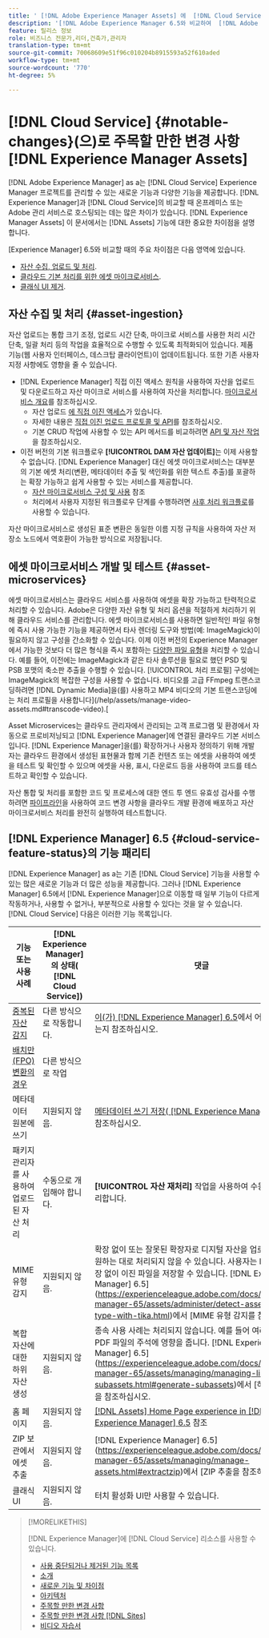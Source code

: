 ```yaml
---
title: ' [!DNL Adobe Experience Manager Assets] 에  [!DNL Cloud Service]의 주목할 만한 변경 사항'
description: '[!DNL Adobe Experience Manager 6.5와 비교하여  [!DNL Adobe Experience Manager Assets] in [!DNL Experience Manager] as a [!DNL Cloud Service] 에 대한 주목할 만한 변경 사항.'
feature: 릴리스 정보
role: 비즈니스 전문가,리더,건축가,관리자
translation-type: tm+mt
source-git-commit: 70068609e51f96c010204b8915593a52f610aded
workflow-type: tm+mt
source-wordcount: '770'
ht-degree: 5%

---
```



# [!DNL Cloud Service] {#notable-changes}(으)로 주목할 만한 변경 사항[!DNL Experience Manager Assets]

[!DNL Adobe Experience Manager] as a는  [!DNL Cloud Service] Experience Manager 프로젝트를 관리할 수 있는 새로운 기능과 다양한 기능을 제공합니다. [!DNL Experience Manager]과 [!DNL Cloud Service]의 비교할 때 온프레미스 또는 Adobe 관리 서비스로 호스팅되는 데는 많은 차이가 있습니다. [!DNL Experience Manager Assets] 이 문서에서는 [!DNL Assets] 기능에 대한 중요한 차이점을 설명합니다.

[Experience Manager] 6.5와 비교할 때의 주요 차이점은 다음 영역에 있습니다.

* [자산 수집, 업로드 및 처리](#asset-ingestion).
* [클라우드 기본 처리를 위한 에셋 마이크로서비스](#asset-microservices).
* [클래식 UI 제거](#classic-ui).

## 자산 수집 및 처리 {#asset-ingestion}

자산 업로드는 통합 크기 조정, 업로드 시간 단축, 마이크로 서비스를 사용한 처리 시간 단축, 일괄 처리 등의 작업을 효율적으로 수행할 수 있도록 최적화되어 있습니다. 제품 기능(웹 사용자 인터페이스, 데스크탑 클라이언트)이 업데이트됩니다. 또한 기존 사용자 지정 사항에도 영향을 줄 수 있습니다.

* [!DNL Experience Manager] 직접 이진 액세스 원칙을 사용하여 자산을 업로드 및 다운로드하고 자산 마이크로 서비스를 사용하여 자산을 처리합니다. [마이크로서비스 개요](/help/assets/asset-microservices-overview.md)를 참조하십시오.
   * 자산 업로드 [에 직접 이진 액세스](/help/assets/asset-microservices-overview.md#asset-upload-with-direct-binary-access)가 있습니다.
   * 자세한 내용은 [직접 이진 업로드 프로토콜 및 API](/help/assets/developer-reference-material-apis.md#upload-binary)를 참조하십시오.
   * 기본 CRUD 작업에 사용할 수 있는 API 메서드를 비교하려면 [API 및 자산 작업](/help/assets/developer-reference-material-apis.md#use-cases-and-apis)을 참조하십시오.
* 이전 버전의 기본 워크플로우 **[!UICONTROL DAM 자산 업데이트]**&#x200B;는 이제 사용할 수 없습니다. [!DNL Experience Manager] 대신 에셋 마이크로서비스는 대부분의 기본 에셋 처리(변환, 메타데이터 추출 및 색인화를 위한 텍스트 추출)를 포괄하는 확장 가능하고 쉽게 사용할 수 있는 서비스를 제공합니다.
   * [자산 마이크로서비스 구성 및 사용](/help/assets/asset-microservices-configure-and-use.md) 참조
   * 처리에서 사용자 지정된 워크플로우 단계를 수행하려면 [사후 처리 워크플로](/help/assets/asset-microservices-configure-and-use.md#post-processing-workflows)를 사용할 수 있습니다.

자산 마이크로서비스로 생성된 표준 변환은 동일한 이름 지정 규칙을 사용하여 자산 저장소 노드에서 역호환이 가능한 방식으로 저장됩니다.

## 에셋 마이크로서비스 개발 및 테스트 {#asset-microservices}

에셋 마이크로서비스는 클라우드 서비스를 사용하여 에셋을 확장 가능하고 탄력적으로 처리할 수 있습니다. Adobe은 다양한 자산 유형 및 처리 옵션을 적절하게 처리하기 위해 클라우드 서비스를 관리합니다. 에셋 마이크로서비스를 사용하면 일반적인 파일 유형에 즉시 사용 가능한 기능을 제공하면서 타사 렌더링 도구와 방법(예: ImageMagick)이 필요하지 않고 구성을 간소화할 수 있습니다. 이제 이전 버전의 Experience Manager에서 가능한 것보다 더 많은 형식을 즉시 포함하는 [다양한 파일 유형](/help/assets/file-format-support.md)을 처리할 수 있습니다. 예를 들어, 이전에는 ImageMagick과 같은 타사 솔루션을 필요로 했던 PSD 및 PSB 포맷의 축소판 추출을 수행할 수 있습니다. [!UICONTROL 처리 프로필] 구성에는 ImageMagick의 복잡한 구성을 사용할 수 없습니다. 비디오를 고급 FFmpeg 트랜스코딩하려면 [!DNL Dynamic Media]을(를) 사용하고 MP4 비디오의 기본 트랜스코딩에는 처리 프로필을 사용합니다](/help/assets/manage-video-assets.md#transcode-video).[

Asset Microservices는 클라우드 관리자에서 관리되는 고객 프로그램 및 환경에서 자동으로 프로비저닝되고 [!DNL Experience Manager]에 연결된 클라우드 기본 서비스입니다. [!DNL Experience Manager]을(를) 확장하거나 사용자 정의하기 위해 개발자는 클라우드 환경에서 생성된 표현물과 함께 기존 컨텐츠 또는 에셋을 사용하여 에셋을 테스트 및 확인할 수 있으며 에셋을 사용, 표시, 다운로드 등을 사용하여 코드를 테스트하고 확인할 수 있습니다.

자산 통합 및 처리를 포함한 코드 및 프로세스에 대한 엔드 투 엔드 유효성 검사를 수행하려면 [파이프라인](/help/implementing/cloud-manager/configure-pipeline.md)을 사용하여 코드 변경 사항을 클라우드 개발 환경에 배포하고 자산 마이크로서비스 처리를 완전히 실행하여 테스트합니다.


## [!DNL Experience Manager] 6.5 {#cloud-service-feature-status}의 기능 패리티

[!DNL Experience Manager] as a는 기존  [!DNL Cloud Service] 기능을 사용할 수 있는 많은 새로운 기능과 더 많은 성능을 제공합니다. 그러나 [!DNL Experience Manager] 6.5에서 [!DNL Experience Manager]으로 이동할 때 일부 기능이 다르게 작동하거나, 사용할 수 없거나, 부분적으로 사용할 수 있다는 것을 알 수 있습니다. [!DNL Cloud Service] 다음은 이러한 기능 목록입니다.

| 기능 또는 사용 사례 | [!DNL Experience Manager]의 상태( [!DNL Cloud Service]) | 댓글 |
|-----|-----|-----|
| [중복된 자산 감지](/help/assets/manage-digital-assets.md#detect-duplicate-assets) | 다른 방식으로 작동합니다. | [이(가) [!DNL Experience Manager] 6.5](https://experienceleague.adobe.com/docs/experience-manager-65/assets/managing/duplicate-detection.html)에서 어떻게 작동되었는지 참조하십시오. |
| [배치만(FPO) 변환의 경우](https://helpx.adobe.com/enterprise/admin-guide.html/enterprise/using/configure-aem-assets-for-asset-link.ug.html#configfporendition) | 다른 방식으로 작업 |  |
| 메타데이터 원본에 쓰기 | 지원되지 않음. | [메타데이터 쓰기 저장( [!DNL Experience Manager] 6.5](https://experienceleague.adobe.com/docs/experience-manager-65/assets/administer/xmp-writeback.html))을 참조하십시오. |
| 패키지 관리자를 사용하여 업로드된 자산 처리 | 수동으로 개입해야 합니다. | **[!UICONTROL 자산 재처리]** 작업을 사용하여 수동으로 다시 처리합니다. |
| MIME 유형 감지 | 지원되지 않음. | 확장 없이 또는 잘못된 확장자로 디지털 자산을 업로드하는 경우, 원하는 대로 처리되지 않을 수 있습니다. 사용자는 DAM에서 확장 없이 이진 파일을 저장할 수 있습니다.  [!DNL Experience Manager] 6.5](https://experienceleague.adobe.com/docs/experience-manager-65/assets/administer/detect-asset-mime-type-with-tika.html)에서 [MIME 유형 감지를 참조하십시오. |
| 복합 자산에 대한 하위 자산 생성 | 지원되지 않음. | 종속 사용 사례는 처리되지 않습니다. 예를 들어 여러 페이지로 된 PDF 파일의 주석에 영향을 줍니다.  [!DNL Experience Manager] 6.5](https://experienceleague.adobe.com/docs/experience-manager-65/assets/managing/managing-linked-subassets.html#generate-subassets)에서 [하위 자산 생성을 참조하십시오. |
| 홈 페이지 | 지원되지 않음. | [[!DNL Assets] Home Page experience in [!DNL Experience Manager] 6.5](https://experienceleague.adobe.com/docs/experience-manager-65/assets/using/assets-home-page.html) 참조 |
| ZIP 보관에서 에셋 추출 | 지원되지 않음. |  [!DNL Experience Manager] 6.5](https://experienceleague.adobe.com/docs/experience-manager-65/assets/managing/manage-assets.html#extractzip)에서 [ZIP 추출을 참조하십시오. |
| 클래식 UI | 지원되지 않음. | 터치 활성화 UI만 사용할 수 있습니다. |

>[!MORELIKETHIS]
>
>[!DNL Experience Manager]에 [!DNL Cloud Service] 리소스를 사용할 수 있습니다.
>
>* [사용 중단되거나 제거된 기능 목록](/help/release-notes/deprecated-removed-features.md)
>* [소개](/help/overview/introduction.md)
>* [새로운 기능 및 차이점](/help/overview/what-is-new-and-different.md)
>* [아키텍처](/help/core-concepts/architecture.md)
>* [주목할 만한 변경 사항](/help/release-notes/aem-cloud-changes.md)
>* [주목할 만한 변경 사항 [!DNL Sites]](/help/sites-cloud/sites-cloud-changes.md)
>* [비디오 자습서](https://experienceleague.adobe.com/docs/experience-manager-learn/cloud-service/overview.html)

